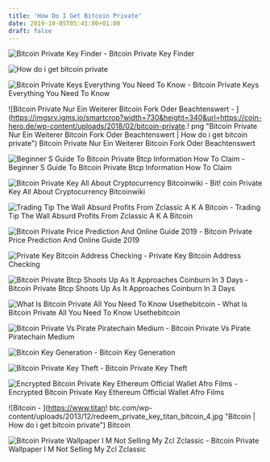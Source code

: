 ```yaml
---
title: 'How Do I Get Bitcoin Private'
date: 2019-10-05T05:41:00+01:00
draft: false
---
```


![Bitcoin Private Key Finder - ](http://movitas.de/img/e35cf413d763578cad4fc3e838e02fe7.jpg "Bitcoin Private Key Finder | How do i get bitcoin private") Bitcoin Private Key Finder

![How do i get bitcoin private](https://btcmanager.com/wp-content/uploads/2018/06/What-is-Bitcoin-Private-and-is-it-a-Good-Investment.jpg "How do i get bitcoin private") 

![Bitcoin Private Keys Everything You Need To Know - ](https://coinsutra.com/wp-content/uploads/2017/04/Bitcoin-Private-Keys.jpg "Bitcoin Private Keys Everything You Need To Know | How do i get bitcoin private") Bitcoin Private Keys Everything You Need To Know

![Bitcoin Private Nur Ein Weiterer Bitcoin Fork Oder Beachtenswert - ](https://imgsrv.igms.io/smartcrop?width=730&height=340&url=https://coin-hero.de/wp-content/uploads/2018/02/bitcoin-private.!   png "Bitcoin Private Nur Ein Weiterer Bitcoin Fork Oder Beachtenswert | How do i get bitcoin private") Bitcoin Private Nur Ein Weiterer Bitcoin Fork Oder Beachtenswert

![Beginner S Guide To Bitcoin Private Btcp Information How To Claim - ](https://blockonomi-9fcd.kxcdn.com/wp-content/uploads/2018/03/Bitcoin-forks-comparsion.jpg "Beginner S Guide To Bitcoin Private Btcp Information How To Claim | How do i get bitcoin private") Beginner S Guide To Bitcoin Private Btcp Information How To Claim

![Bitcoin Private Key All About Cryptocurrency Bitcoinwiki - ](https://en.bitcoinwiki.org/upload/en/images/thumb/b/ba/Keys.jpg/400px-Keys.jpg "Bitcoin Private Key All About Cryptocurrency Bitcoinwiki | How do i get bitcoin private") Bit! coin Private Key All About Cryptocurrency Bitcoinwiki

![Trading Tip The Wall Absurd Profits From Zclassic A K A Bitcoin - ](https://pbs.twimg.com/media/DR-gltuW4AAuYoi.jpg:large "Trading Tip The Wall Absurd Profits From Zclassic A K A Bitcoin | How do i get bitcoin private") Trading Tip The Wall Absurd Profits From Zclassic A K A Bitcoin

![Bitcoin Private Price Prediction And Online Guide 2019 - ](https://daytradingz.com/wp-content/uploads/2019/05/bitcoin-private-price-prediction-and-guide.png "Bitcoin Private Price Prediction And Online Guide 2019 | How do i get bitcoin private") Bitcoin Private Price Prediction And Online Guide 2019

![Private Key Bitcoin Address Checking - ](https://news-cdn.softpedia.com/images/news2/Check-If-Your-Bitcoin-Private-Key-Has-Been-Stolen-407014-2.png "Private Key Bitcoin Address Checking !   | How do i get bitcoin private") Private Key Bitcoin Address Checking

![Bitcoin Private Btcp Shoots Up As It Approaches Coinburn In 3 Days - ](https://cdn.coingape.com/wp-content/uploads/2019/02/13231318/Screen-Shot-2019-02-13-at-11.12.43-pm.png "Bitcoin Private Btcp Shoots Up As It Approaches Coinburn In 3 Days | How do i get bitcoin private") Bitcoin Private Btcp Shoots Up As It Approaches Coinburn In 3 Days

![What Is Bitcoin Private All You Need To Know Usethebitcoin - ](http://usethebitcoin.com/wp-content/uploads/2018/03/bitcoin-private-home-1024x538.png "What Is Bitcoin Private All You Need To Know Usethebitcoin | How do i get bitcoin private") What Is Bitcoin Private All You Need To Know Usethebitcoin

![Bitcoin Private Vs Pirate Piratechain Medium - ](https://miro.medium.com/max/1200/1*b6jrzmsQOpt0_FYM_mMuoQ.png "Bitcoi!   n Private Vs Pirate Piratechain Medium | How do i get bitcoin private") Bitcoin Private Vs Pirate Piratechain Medium

![Bitcoin Key Generation - ](https://asecuritysite.com/bithash.png "Bitcoin Key Generation | How do i get bitcoin private") Bitcoin Key Generation

![Bitcoin Private Key Theft - ](https://www.weusecoins.com/images/private-key-example.png "Bitcoin Private Key Theft | How do i get bitcoin private") Bitcoin Private Key Theft

![Encrypted Bitcoin Private Key Ethereum Official Wallet Afro Films - ](http://i.imgur.com/AfpbMXN.png "Encrypted Bitcoin Private Key Ethereum Official Wallet Afro Films | How do i get bitcoin private") Encrypted Bitcoin Private Key Ethereum Official Wallet Afro Films

![Bitcoin - ](https://www.titan!   btc.com/wp-content/uploads/2013/12/redeem_private_key_titan_bitcoin_4.jpg "Bitcoin | How do i get bitcoin private") Bitcoin

![Bitcoin Private Wallpaper I M Not Selling My Zcl Zclassic - ](https://i.redd.it/gh7pw6d307i01.jpg "Bitcoin Private Wallpaper I M Not Selling My Zcl Zclassic | How do i get bitcoin private") Bitcoin Private Wallpaper I M Not Selling My Zcl Zclassic